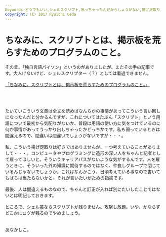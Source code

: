 ```yaml
---
Keywords:どうでもいい,シェルスクリプト,思っちゃったんだからしょうがない,揚げ足取りごめんなさい,頭の中だだ漏らし
Copyright: (C) 2017 Ryuichi Ueda
---
```

# ちなみに、スクリプトとは、掲示板を荒らすためのプログラムのこと。
その昔、「独自言語パイソン」というのがありましたが、またその手の記事です。大人げないけど、シェルスクリプター（？）としては看過できません。<br />
<br />
<a href="http://news.nicovideo.jp/watch/nw881581" target="_blank">「ちなみに、スクリプトとは、掲示板を荒らすためのプログラムのこと。」</a><br />
<br />
<!--more--><br />
<br />
たいていこういう文章は全文を読めばなんらかの事情があってこういう言い回しになったんだと分かるんですが、これについてはたぶん「スクリプト」という用語について最初から気配りがないか、普段は用語の使い方に気をつけているのに何か事情があってうっかり出しちゃったかどっちかです。私も弱っているときは間違えるので、間違いは間違いでしょうがないですが・・・。<br />
<br />
私、こういう揚げ足取りは好きではありませんが、一つ考えていることがありまして・・・。コンピュータやプログラミングに造形の深い人をちゃんと記者として雇ってほしいと。そういうキャリアパスがないような気がするんです。人を雇うときに、そういった外の知識に期待するのではなく、仲良しグループで閉じているんじゃないでしょうか。これはなんかこう、日頃考えている事なので書いてもばちは当たらないかと。それが言いたいがための指摘です。<br />
<br />
最後、人は間違えるものなので、ちゃんと訂正が入れば別にたいしたことではないとは明記しておきます。<br />
<br />
ところで、シェル芸ならスクリプトが残りません。攻撃し放題。いや、かならずどこかにログが残るのでやめましょう。<br />
<br />
<br />
あなかしこ。
